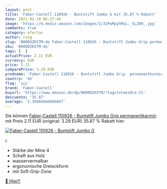 ```yaml
---
layout: post
title: 'Faber-Castell 110926 - Buntstift Jumbo G mit 35.87 % Rabatt'
date: 2021-02-10 06:27:44
image: 'https://m.media-amazon.com/images/I/31PwMpyhMzL._SL200_.jpg'
comments: true
category: ofertas
author: ring
slug: 'B000OZK5TM-de Faber-Castell 110926 - Buntstift Jumbo Grip permanentkarmin'
sku: 'B000OZK5TM-de'
tags: [  ]
actualPrice: 2.11 EUR
currency: EUR
price: 2.11
comparePrice: 3.29 EUR
prodname: 'Faber-Castell 110926 - Buntstift Jumbo Grip  permanentkarmin'
country: 'de'
flag: '🇩🇪'
brand: 'Faber-Castell'
buyurl: 'https://www.amazon.de/dp/B000OZK5TM/?tag=tolees0ca-21'
descuento: '35.87'
average: '2.36666666666667'
---
```


Sie können [Faber-Castell 110926 - Buntstift Jumbo Grip  permanentkarmin](https://www.amazon.de/dp/B000OZK5TM/?tag=tolees0ca-21) mit Preis 2.11 EUR (original: 3.29 EUR) 35.87 % Rabatt hier:

[![Faber-Castell 110926 - Buntstift Jumbo G](https://m.media-amazon.com/images/I/31PwMpyhMzL._SL200_.jpg)](https://www.amazon.de/dp/B000OZK5TM/?tag=tolees0ca-21)

ℹ️:

- Stärke der Mine 4
- Schaft aus Holz
- wasservermalbar
- ergonomische Dreieckform
- mit Soft-Grip-Zone

[🛒 Hier!!](https://www.amazon.de/dp/B000OZK5TM/?tag=tolees0ca-21)
